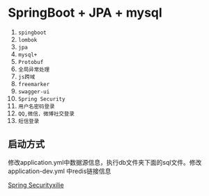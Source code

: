 # SpringBoot + JPA + mysql 
1. `spingboot`
2. `lombok`
3. `jpa`
4. `mysql+`
5. `Protobuf`
8. `全局异常处理`
9. `js跨域`
10. `freemarker`
11. `swagger-ui`
12. `Spring Security`
13. `用户名密码登录`
14. `QQ,微信，微博社交登录`
15. `短信登录`

## 启动方式
修改application.yml中数据源信息，执行db文件夹下面的sql文件。修改application-dev.yml 中redis链接信息

[Spring Securityxilie](https://longfeizheng.github.io/categories/#Security)
